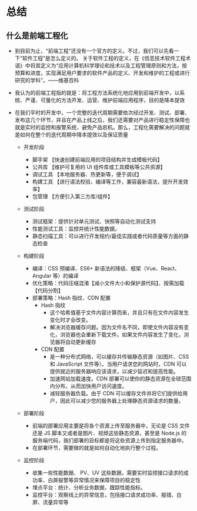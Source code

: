 # 总结

## 什么是前端工程化

- 到目前为止，“前端工程”还没有一个官方的定义。不过，我们可以先看一下“软件工程”是怎么定义的。
  关于软件工程的定义，在《信息技术软件工程术语》中将其定义为“应用计算机科学理论和技术以及工程管理原则和方法，按预算和进度，实现满足用户要求的软件产品的定义、开发和维护的工程或进行研究的学科”。——维基百科
- 我认为的前端工程指的就是：将工程方法系统化地应用到前端开发中，以系统、严谨、可量化的方法开发、运营、维护前端应用程序，目的是降本提效

- 在我们平时的开发中，一个完整的迭代周期需要依次经过开发、测试、部署、发布这几个环节，并且在产品上线之后，我们还需要对产品进行稳定性保障也就是实时的监控和报警系统，避免产品宕机。那么，工程化需要解决的问题就是如何在整个的迭代周期中降本提效以及保证质量

  - 开发阶段
    - 脚手架 【快速创建前端应用的项目结构并生成模板代码】
    - 公共库 【维护可复用的 UI 组件库或工具模板等公共资源】
    - 调试工具 【本地服务器、热更新等，便于调试】
    - 构建工具 【进行语法校验、编译等工作，兼容最新语法，提升开发效率】
    - 包管理 【方便引入第三方库/组件】
  - 测试阶段
    - 测试框架：提供针对单元测试、快照等自动化测试支持
    - 性能测试工具：监控并统计性能数据。
    - 静态扫描工具：可以进行开发规约/最佳实践或者代码质量等方面的静态检查
  - 构建阶段

    - 编译：CSS 预编译、ES6+ 新语法的降级、框架（Vue、React、Angular 等）的编译
    - 优化策略：代码压缩混淆【减小文件大小和保护源代码】、按需加载【代码分割】
    - 部署策略：Hash 指纹、CDN 配置
      - Hash 指纹
        - 这个哈希值基于文件内容计算而来，并且只有在文件内容发生变化时才会改变。
        - 解决浏览器缓存问题。因为文件名不同，即使文件内容没有变化，浏览器也会重新下载文件。如果文件内容发生了变化，浏览器将自动更新缓存
      - CDN 配置
        - 是一种分布式网络，可以缓存并传输静态资源（如图片、CSS 和 JavaScript 文件等）。当用户请求您的网站时，CDN 可以提供就近的服务器响应该请求，以减少延迟和提高性能。
        - 加速网站加载速度。CDN 部署可以使你的静态资源在全球范围内分布，从而加快用户访问速度。
        - 减轻服务器负载。由于 CDN 可以缓存文件并将它们提供给用户，因此可以减少您的服务器上处理静态资源请求的数量。

  - 部署阶段
    - 前端的部署应用主要是将各个资源上传至服务器中，无论是 CSS 文件还是 JS 脚本又或者是图片、视频这些静态资源，甚至是 Node.js 的服务端代码，我们部署的目标都是将这些资源上传到指定服务器中。
    - 在部署环节，需要做的就是如何自动化地执行整个过程。
  - 监控阶段
    - 收集一些性能数据、 PV、UV 这些数据，需要实时监控接口请求的成功率、白屏报警等异常情况来保障项目的稳定性
    - 埋点平台：统计、分析业务数据，跟踪性能指标。
    - 监控平台：观察线上的异常信息，包括接口请求成功率、报错、白屏、流量异常等
